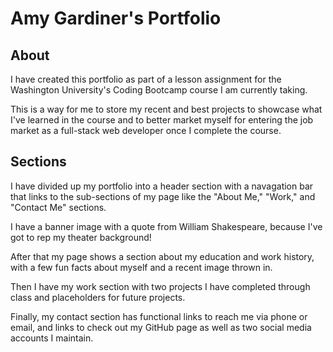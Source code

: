 # Amy Gardiner's Portfolio

## About

I have created this portfolio as part of a lesson assignment for the Washington University's Coding Bootcamp course I am currently taking.

This is a way for me to store my recent and best projects to showcase what I've learned in the course and to better market myself for entering the job market as a full-stack web developer once I complete the course.

## Sections

I have divided up my portfolio into a header section with a navagation bar that links to the sub-sections of my page like the "About Me," "Work," and "Contact Me" sections.

I have a banner image with a quote from William Shakespeare, because I've got to rep my theater background!

After that my page shows a section about my education and work history, with a few fun facts about myself and a recent image thrown in.

Then I have my work section with two projects I have completed through class and placeholders for future projects.

Finally, my contact section has functional links to reach me via phone or email, and links to check out my GitHub page as well as two social media accounts I maintain.
